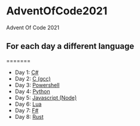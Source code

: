# AdventOfCode2021
Advent Of Code 2021

## For each day a different language
=======
 - Day 1: [C#](Day1)
 - Day 2: [C (gcc)](Day2)
 - Day 3: [Powershell](Day3)
 - Day 4: [Python](Day4)
 - Day 5: [Javascript (Node)](Day5)
 - Day 6: [Lua](Day6)
 - Day 7: [F#](Day7)
 - Day 8: [Rust](Day8)

